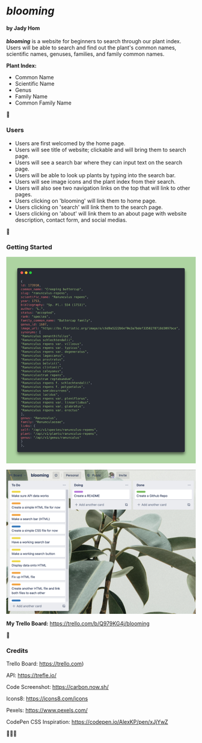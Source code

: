# ***blooming***
#### by Jady Hom

***blooming*** is a website for beginners to search through our plant index. Users will be able to search and find out the plant's common names, scientific names, genuses, families, and family common names.

**Plant Index:**
 * Common Name
 * Scientific Name
 * Genus
 * Family Name
 * Common Family Name

:seedling:

### Users
* Users are first welcomed by the home page.
* Users will see title of website; clickable and will bring them to search page.
* Users will see a search bar where they can input text on the search page.
* Users will be able to look up plants by typing into the search bar.
* Users will see image icons and the plant index from their search.
* Users will also see two navigation links on the top that will link to other pages.
* Users clicking on 'blooming' will link them to home page.
* Users clicking on 'search' will link them to the search page.
* Users clicking on 'about' will link them to an about page with website description, contact form, and social medias.

:seedling:

### Getting Started

![a snippet of my API code block](images/api-data-snippet.png)

![a snippet of my Trello Board](images/jady-trelloboard.png)

**My Trello Board:** https://trello.com/b/Q979KG4j/blooming

:seedling:

### Credits

Trello Board: https://trello.com)

API: https://trefle.io/

Code Screenshot: https://carbon.now.sh/

Icons8: https://icons8.com/icons

Pexels: https://www.pexels.com/

CodePen CSS Inspiration: https://codepen.io/AlexKP/pen/xJjYwZ

:seedling::seedling::seedling: